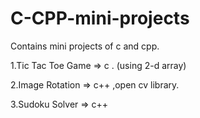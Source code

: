 # C-CPP-mini-projects
Contains mini projects of c and cpp.

1.Tic Tac Toe Game =>  c . (using 2-d array)

2.Image Rotation => c++ ,open cv library.                        

3.Sudoku Solver => c++
